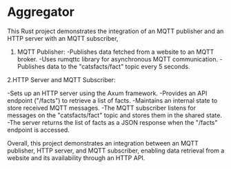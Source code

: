 # Aggregator

This Rust project demonstrates the integration of an MQTT publisher and an HTTP server with an MQTT subscriber,

1. MQTT Publisher:
-Publishes data fetched from a website to an MQTT broker.
-Uses rumqttc library for asynchronous MQTT communication.
-Publishes data to the "catsfacts/fact" topic every 5 seconds.

2.HTTP Server and MQTT Subscriber:

-Sets up an HTTP server using the Axum framework.
-Provides an API endpoint ("/facts") to retrieve a list of facts.
-Maintains an internal state to store received MQTT messages.
-The MQTT subscriber listens for messages on the "catsfacts/fact" topic and stores them in the shared state.
-The server returns the list of facts as a JSON response when the "/facts" endpoint is accessed.

Overall, this project demonstrates an integration between an MQTT publisher, HTTP server, and MQTT subscriber, enabling data retrieval from a website and its availability through an HTTP API.
